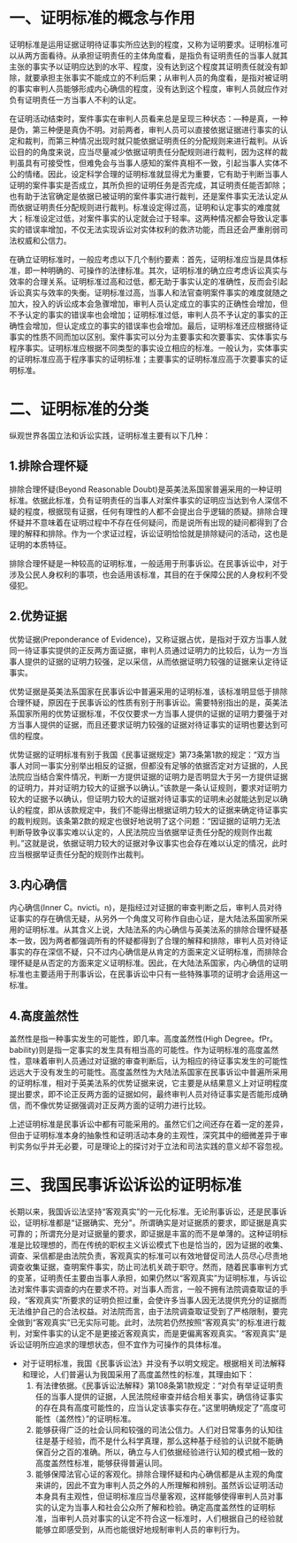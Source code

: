 # 一、证明标准的概念与作用
证明标准是运用证据证明待证事实所应达到的程度，又称为证明要求。证明标准可以从两方面看待。从承担证明责任的主体角度看，是指负有证明责任的当事人就其主张的事实予以证明应达到的水平、程度，没有达到这个程度其证明责任就没有卸除，就要承担主张事实不能成立的不利后果；从审判人员的角度看，是指对被证明的事实审判人员能够形成内心确信的程度，没有达到这个程度，审判人员就应作对负有证明责任一方当事人不利的认定。

在证明活动结束时，案件事实在审判人员看来总是呈现三种状态：—种是真，一种是伪，第三种便是真伪不明。对前两者，审判人员可以直接依据证据进行事实的认定和裁判，而第三种情况出现时就只能依据证明责任的分配规则来进行裁判。从诉讼目的的角度来说，应当尽量减少依据证明责任分配规则进行裁判，因为这样的裁判虽具有可接受性，但难免会与当事人感知的案件真相不一致，引起当事人实体不公的情绪。因此，设定科学合理的证明标准就显得尤为重要，它有助于判断当事人证明的案件事实是否成立，其所负担的证明任务是否完成，其证明责任能否卸除；也有助于法官确定是依据已被证明的案件事实进行裁判，还是案件事实无法认定从而依据证明责任分配规则进行裁判。标准设定得过高，证明和认定事实的难度就大；标准设定过低，对案件事实的认定就会过于轻率。这两种情况都会导致认定事实的错误率增加，不仅无法实现诉讼对实体权利的救济功能，而且还会严重削弱司法权威和公信力。

在确立证明标准时，一般应考虑以下几个制约要素：首先，证明标准应当是具体标准，即一种明确的、可操作的法律标准。其次，证明标准的确立应考虑诉讼真实与效率的合理关系。证明标准过高和过低，都无助于事实认定的准确性，反而会引起诉讼真实与效率的失衡。证明标准过高，当事人和法官查明案件事实的难度就随之加大，投入的诉讼成本会急骤增加，审判人员认定成立的事实的正确性会增加，但不予认定的事实的错误率也会增加；证明标准过低，审判人员不予认定的事实的正确性会增加，但认定成立的事实的错误率也会增加。最后，证明标准还应根据待证事实的性质不同而加以区别。案件事实可以分为主要事实和次要事实、实体事实与程序事实。证明标准应根据不同类型的事实设立相应的标准。一般认为，实体事实的证明标准应高于程序事实的证明标准；主要事实的证明标准应高于次要事实的证明标准。
# 二、证明标准的分类
纵观世界各国立法和诉讼实践，证明标准主要有以下几种：
## 1.排除合理怀疑
排除合理怀疑(Beyond Reasonable Doubt)是英美法系国家普遍采用的一种证明标准。依据此标准，负有证明责任的当事人对案件事实的证明应当达到令人深信不疑的程度，根据现有证据，任何有理性的人都不会提出合乎逻辑的质疑。排除合理怀疑并不意味着在证明过程中不存在任何疑问，而是说所有出现的疑问都得到了合理的解释和排除。作为一个求证过程，诉讼证明恰恰就是排除疑问的活动，这也是证明的本质特征。

排除合理怀疑是一种较高的证明标准，一般适用于刑事诉讼。在民事诉讼中，对于涉及公民人身权利的事项，也会适用该标准，其目的在于保障公民的人身权利不受侵犯。
## 2.优势证据
优势证据(Preponderance of Evidence)，又称证据占优，是指对于双方当事人就同一待证事实提供的正反两方面证据，审判人员通过证明力的比较后，认为一方当事人提供的证据的证明力较强，足以采信，从而依据证明力较强的证据来认定待证事实。

优势证据是英美法系国家在民事诉讼中普遍采用的证明标准，该标准明显低于排除合理怀疑，原因在于民事诉讼的性质有别于刑事诉讼。需要特别指出的是，英美法系国家所用的优势证据标准，不仅仅要求一方当事人提供的证据的证明力要强于对方当事人提供的证据，而且还要求证明力较强的证据对待证事实的证明也要达到可信的程度。

优势证据的证明标准有别于我国《民事证据规定》第73条第1款的规定：“双方当事人对同一事实分别举出相反的证据，但都没有足够的依据否定对方证据的，人民法院应当结合案件情况，判断一方提供证据的证明力是否明显大于另一方提供证据的证明力，并对证明力较大的证据予以确认。”该款是一条认证规则，要求对证明力较大的证据予以确认，但证明力较大的证据对待证事实的证明未必就能达到足以确认的程度，即从该款规定中，我们不能得出根据证明力较大的证据来确定待证事实的裁判规则。该条第2款的规定也很好地说明了这个问题：“因证据的证明力无法判断导致争议事实难以认定的，人民法院应当依据举证责任分配的规则作出裁判。”这就是说，依据证明力较大的证据对争议事实也会存在难以认定的情况，此时应当根据举证责任分配的规则作出裁判。
## 3.内心确信
内心确信(Inner C。nvicti。n)，是指经过对证据的审查判断之后，审判人员对待证事实的存在确信无疑，从另外一个角度又可称作自由心证，是大陆法系国家所采用的证明标准。从其含义上说，大陆法系的内心确信与英美法系的排除合理怀疑基本一致，因为两者都强调所有的怀疑都得到了合理的解释和排除，审判人员对待证事实的存在深信不疑，只不过内心确信是从肯定的方面来定义证明标准，而排除合理怀疑是从否定的方面来定义证明标准。因此，在大陆法系国家，内心确信的证明标准也主要适用于刑事诉讼，在民事诉讼中只有一些特殊事项的证明才会适用这一标准。
## 4.高度盖然性
盖然性是指一种事实发生的可能性，即几率。高度盖然性(High Degree。fPr。bability)则是指一定事实的发生具有相当高的可能性。作为证明标准的高度盖然性，意味着审判人员通过对证据的审查判断后，认为相应的待证事实发生的可能性远远大于没有发生的可能性。高度盖然性为大陆法系国家在民事诉讼中普遍所采用的证明标准，相对于英美法系的优势证据来说，它主要是从结果意义上对证明程度提出要求，即不论正反两方面的证据如何，最终审判人员对待证事实是否能形成确信，而不像优势证据强调对正反两方面的证明力进行比较。

上述证明标准是民事诉讼中都有可能采用的。虽然它们之间还存在着一定的差异，但由于证明标准本身的抽象性和证明活动本身的主观性，深究其中的细微差异于审判实务似乎并无必要，可是理论上的探讨对于立法和司法实践的意义却不容忽视。
# 三、我国民事诉讼诉讼的证明标准
长期以来，我国诉讼法坚持“客观真实”的一元化标准。无论刑事诉讼，还是民事诉讼，证明标准都是“证据确实、充分"。所谓确实是对证据质的要求，即证据是真实可靠的；所谓充分是对证据量的要求，即证据是丰富的而不是单薄的。这种证明标准是比较理想的，而在传统的职权主义诉讼模式下也是恰当的，因为证据的收集、调查、采信都是由法院负责，客观真实的标准可以有效地督促司法人员尽心尽责地调查收集证据，查明案件事实，防止司法机关疏于职守。然而，随着民事审判方式的变革，证明责任主要由当事人承担，如果仍然以“客观真实”为证明标准，与诉讼法对案件事实调查的内在要求不符。对当事人而言，一般不拥有法院调查取证的手段，“客观真实”所要求的证明负担过重，会使许多当事人因无法提供充分的证据而无法维护自己的合法权益。对法院而言，由于法院调查取证受到了严格限制，要完全做到“客观真实”已无实际可能。此时，法院若仍然按照“客观真实”的标准进行裁判，对案件事实的认定不是更接近客观真实，而是更偏离客观真实。“客观真实”是诉讼证明所应追求的理想状态，但不宜作为可操作的具体标准。

- 对于证明标准，我国《民事诉讼法》并没有予以明文规定。根据相关司法解释和理论，人们普遍认为我国采用了高度盖然性的标准，其理由如下：
	1. 有法律依据。《民事诉讼法解释》第108条第1款规定：“对负有举证证明责任的当事人提供的证据，人民法院经审查并结合相关事实，确信待证事实的存在具有高度可能性的，应当认定该事实存在。”这里明确规定了“高度可能性（盖然性）”的证明标准。
	2. 能够获得广泛的社会认同和较强的司法公信力。人们对日常事务的认知往往是基于经验，而不是什么科学真理，那么这种基于经验的认识就不能确保百分之百的准确。所以，确立与人们依据经验进行认知的模式相一致的高度盖然性标准，能够获得普遍认同。
	3. 能够保障法官心证的客观化。排除合理怀疑和内心确信都是从主观的角度来讲的，因此不宜为审判人员之外的人所理解和辨别。虽然诉讼证明活动本身具有主观性，但证明标准应当尽量客观，这样能够使得审判人员对事实的认定为当事人和社会公众所了解和检验。确定高度盖然性的证明标准，当审判人员对事实的认定不符合这一标准时，人们根据自己的经验就能够立即感受到，从而也能很好地规制审判人员的审判行为。